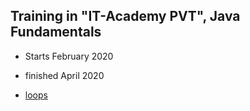 ## Training in **"IT-Academy PVT"**, Java Fundamentals
* Starts February 2020
* finished April 2020

* [loops](https://github.com/alexkur80/PVTCourse2020/tree/master/src/com/myproject/lection03)
